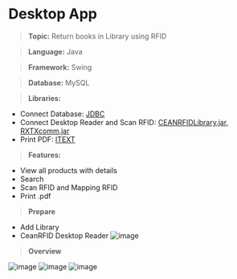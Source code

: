 # Desktop App
>**Topic:** Return books in Library using RFID

>**Language:** Java

>**Framework:** Swing

>**Database:** MySQL

>**Libraries:**
- Connect Database: [JDBC](https://docs.microsoft.com/vi-vn/sql/connect/jdbc/download-microsoft-jdbc-driver-for-sql-server?view=sql-server-2017)
- Connect Desktop Reader and Scan RFID: [CEANRFIDLibrary.jar, RXTXcomm.jar](https://www.bsr.at/mediafiles/Handbuch/CAEN/Benutzerhandbuch_Caen_ion_R4301P__EN.pdf)
- Print PDF: [ITEXT](https://itextpdf.com/en)

>**Features:**
- View all products with details
- Search
- Scan RFID and Mapping RFID
- Print .pdf

>**Prepare**
- Add Library
- CeanRFID Desktop Reader
![image](https://user-images.githubusercontent.com/68319165/170253445-e5ec9dbc-8dfa-4e6f-b481-e53afb8595fe.png)

>**Overview**

![image](https://user-images.githubusercontent.com/68319165/170253985-a066bdb4-a0f5-49ce-a025-ea30f6be3fef.png)
![image](https://user-images.githubusercontent.com/68319165/170254006-18759a29-be40-46b6-9f74-67fdd099702d.png)
![image](https://user-images.githubusercontent.com/68319165/170254041-08eb8f2a-4cd0-4b39-a287-4074aff5b27c.png)


